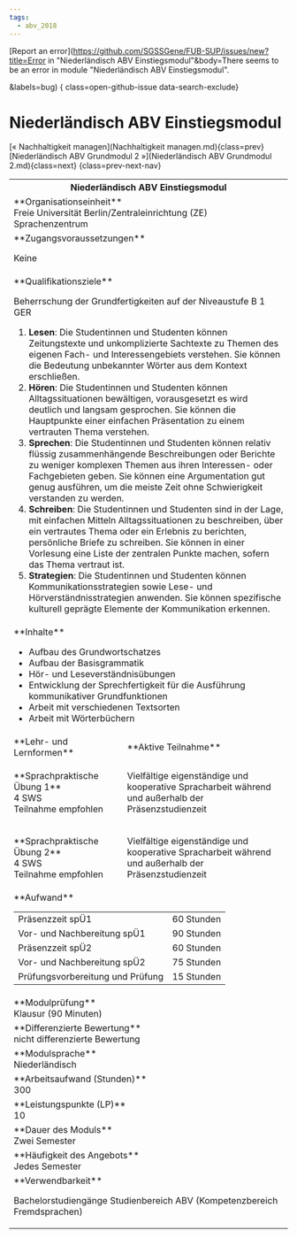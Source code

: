 ```yaml
---
tags:
  - abv_2018
---
```

[Report an error](https://github.com/SGSSGene/FUB-SUP/issues/new?title=Error in "Niederländisch ABV Einstiegsmodul"&body=There seems to be an error in module "Niederländisch ABV Einstiegsmodul".

<Describe here a slightly more detailed description of what is wrong>&labels=bug)
{ class=open-github-issue data-search-exclude}

# Niederländisch ABV Einstiegsmodul

[« Nachhaltigkeit managen](Nachhaltigkeit managen.md){class=prev}
[Niederländisch ABV Grundmodul 2 »](Niederländisch ABV Grundmodul 2.md){class=next}
{class=prev-next-nav}

<table markdown id="moduledesc">
<tr markdown class="moduledesc_head"><th colspan="2">Niederländisch ABV Einstiegsmodul </th></tr>
<tr markdown><td colspan="2">**Organisationseinheit**   <br>Freie Universität Berlin/Zentraleinrichtung (ZE) Sprachenzentrum</td></tr>


<tr markdown><td colspan="2">**Zugangsvoraussetzungen** <br>

Keine


</td></tr>
<tr markdown><td colspan="2">**Qualifikationsziele**    <br>

Beherrschung der Grundfertigkeiten auf der Niveaustufe B 1 GER

1. __Lesen__: Die Studentinnen und Studenten können Zeitungstexte und
   unkomplizierte Sachtexte zu Themen des eigenen Fach- und
   Interessengebiets verstehen. Sie können die Bedeutung unbekannter Wörter
   aus dem Kontext erschließen.
2. __Hören__: Die Studentinnen und Studenten können Alltagssituationen
   bewältigen, vorausgesetzt es wird deutlich und langsam gesprochen. Sie
   können die Hauptpunkte einer einfachen Präsentation zu einem vertrauten
   Thema verstehen.
3. __Sprechen__: Die Studentinnen und Studenten können relativ flüssig
   zusammenhängende Beschreibungen oder Berichte zu weniger komplexen Themen
   aus ihren Interessen- oder Fachgebieten geben. Sie können eine
   Argumentation gut genug ausführen, um die meiste Zeit ohne Schwierigkeit
   verstanden zu werden.
4. __Schreiben__: Die Studentinnen und Studenten sind in der Lage, mit
   einfachen Mitteln Alltagssituationen zu beschreiben, über ein vertrautes
   Thema oder ein Erlebnis zu berichten, persönliche Briefe zu schreiben.
   Sie können in einer Vorlesung eine Liste der zentralen Punkte machen,
   sofern das Thema vertraut ist.
5. __Strategien__: Die Studentinnen und Studenten können
   Kommunikationsstrategien sowie Lese- und Hörverständnisstrategien
   anwenden. Sie können spezifische kulturell geprägte Elemente der
   Kommunikation erkennen.


</td></tr>
<tr markdown><td colspan="2">**Inhalte**                <br>


- Aufbau des Grundwortschatzes
- Aufbau der Basisgrammatik
- Hör- und Leseverständnisübungen
- Entwicklung der Sprechfertigkeit für die Ausführung kommunikativer
  Grundfunktionen
- Arbeit mit verschiedenen Textsorten
- Arbeit mit Wörterbüchern


</td></tr>

<tr markdown><td>**Lehr- und Lernformen**</td><td>**Aktive Teilnahme**</td></tr>
<tr markdown><td> **Sprachpraktische Übung 1** <br>4 SWS <br> Teilnahme empfohlen</td><td>

Vielfältige eigenständige und kooperative Spracharbeit während und außerhalb der Präsenzstudienzeit
</td></tr>
<tr markdown><td> **Sprachpraktische Übung 2** <br>4 SWS <br> Teilnahme empfohlen</td><td>

Vielfältige eigenständige und kooperative Spracharbeit während und außerhalb der Präsenzstudienzeit
</td></tr>
<tr markdown><td colspan="2">**Aufwand**                <br>
<table class="aufwand_table">
<tr><td>Präsenzzeit spÜ1</td><td>60 Stunden</td></tr>
<tr><td>Vor- und Nachbereitung spÜ1</td><td>90 Stunden</td></tr>
<tr><td>Präsenzzeit spÜ2</td><td>60 Stunden</td></tr>
<tr><td>Vor- und Nachbereitung spÜ2</td><td>75 Stunden</td></tr>
<tr><td>Prüfungsvorbereitung und Prüfung</td><td>15 Stunden</td></tr>
</table>

</td></tr>
<tr markdown><td colspan="2">**Modulprüfung**             <br>Klausur (90 Minuten)


</td></tr>
<tr markdown><td colspan="2">**Differenzierte Bewertung** <br>nicht differenzierte Bewertung

</td></tr>
<tr markdown><td colspan="2">**Modulsprache**             <br>Niederländisch</td></tr>
<tr markdown><td colspan="2">**Arbeitsaufwand (Stunden)** <br>300</td></tr>
<tr markdown><td colspan="2">**Leistungspunkte (LP)**     <br>10</td></tr>
<tr markdown><td colspan="2">**Dauer des Moduls**         <br>Zwei Semester</td></tr>
<tr markdown><td colspan="2">**Häufigkeit des Angebots**  <br>Jedes Semester</td></tr>
<tr markdown><td colspan="2">**Verwendbarkeit**           <br>

Bachelorstudiengänge Studienbereich ABV (Kompetenzbereich Fremdsprachen)


</td></tr>

</table>
